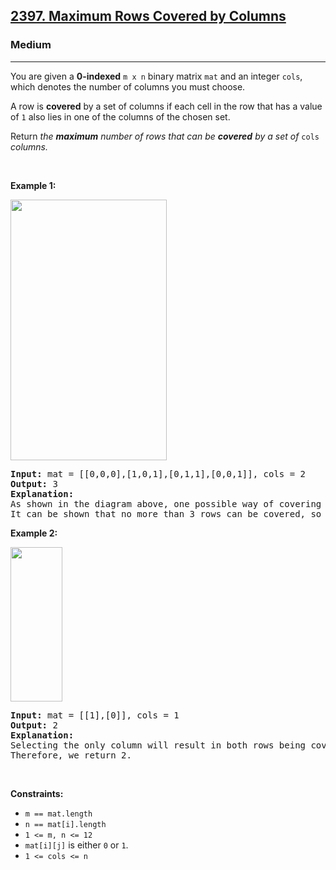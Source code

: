 <h2><a href="https://leetcode.com/problems/maximum-rows-covered-by-columns/">2397. Maximum Rows Covered by Columns</a></h2><h3>Medium</h3><hr><div><p>You are given a <strong>0-indexed</strong> <code>m x n</code> binary matrix <code>mat</code> and an integer <code>cols</code>, which denotes the number of columns you must choose.</p>

<p>A row is <strong>covered</strong> by a set of columns if each cell in the row that has a value of <code>1</code> also lies in one of the columns of the chosen set.</p>

<p>Return <em>the <strong>maximum</strong> number of rows that can be <strong>covered</strong> by a set of </em><code>cols</code><em> columns.</em></p>

<p>&nbsp;</p>
<p><strong>Example 1:</strong></p>

<p><strong><img alt="" src="https://assets.leetcode.com/uploads/2022/07/14/rowscovered.png" style="width: 250px; height: 417px;"></strong></p>

<pre><strong>Input:</strong> mat = [[0,0,0],[1,0,1],[0,1,1],[0,0,1]], cols = 2
<strong>Output:</strong> 3
<strong>Explanation:</strong>
As shown in the diagram above, one possible way of covering 3 rows is by selecting the 0th and 2nd columns.
It can be shown that no more than 3 rows can be covered, so we return 3.
</pre>

<p><strong>Example 2:</strong></p>

<p><strong><img alt="" src="https://assets.leetcode.com/uploads/2022/07/14/rowscovered2.png" style="width: 83px; height: 247px;"></strong></p>

<pre><strong>Input:</strong> mat = [[1],[0]], cols = 1
<strong>Output:</strong> 2
<strong>Explanation:</strong>
Selecting the only column will result in both rows being covered, since the entire matrix is selected.
Therefore, we return 2.
</pre>

<p>&nbsp;</p>
<p><strong>Constraints:</strong></p>

<ul>
	<li><code>m == mat.length</code></li>
	<li><code>n == mat[i].length</code></li>
	<li><code>1 &lt;= m, n &lt;= 12</code></li>
	<li><code>mat[i][j]</code> is either <code>0</code> or <code>1</code>.</li>
	<li><code>1 &lt;= cols &lt;= n</code></li>
</ul>
</div>